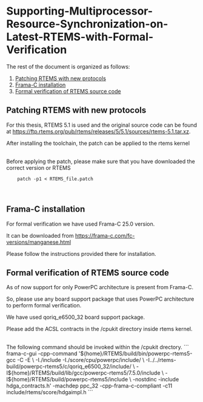 # Supporting-Multiprocessor-Resource-Synchronization-on-Latest-RTEMS-with-Formal-Verification

The rest of the document is organized as follows:
1. [Patching RTEMS with new protocols](#patching)
2. [Frama-C installation](#installation)
3. [Formal verification of RTEMS source code](#how-to-use-frama-c)

## Patching RTEMS with new protocols

For this thesis, RTEMS 5.1 is used and the original source code can be found at https://ftp.rtems.org/pub/rtems/releases/5/5.1/sources/rtems-5.1.tar.xz.

After installing the toolchain, the patch can be applied to the rtems kernel

<br />
Before applying the patch, please make sure that you have downloaded the correct version or RTEMS

        patch -p1 < RTEMS_file.patch

<br />

## Frama-C installation

For formal verification we have used Frama-C 25.0 version.

It can be downloaded from https://frama-c.com/fc-versions/manganese.html

Please follow the instructions provided there for installation.

## Formal verification of RTEMS source code

As of now support for only PowerPC architecture is present from Frama-C.

So, please use any board support package that uses PowerPC architecture to perform formal verification.

We have used qoriq_e6500_32 board support package.

Please add the ACSL contracts in the /cpukit directory inside rtems kernel.


   
<br />
The following command should be invoked within the /cpukit drectory.
```
frama-c-gui       -cpp-command '${home}/RTEMS/build/bin/powerpc-rtems5-gcc -C -E \
      -I./include -I./score/cpu/powerpc/include/ \
      -I../../rtems-build/powerpc-rtems5/c/qoriq_e6500_32/include/ \
      -I${home}/RTEMS/build/lib/gcc/powerpc-rtems5/7.5.0/include \
      -I${home}/RTEMS/build/powerpc-rtems5/include \
      -nostdinc -include hdga_contracts.h' -machdep ppc_32 -cpp-frama-c-compliant -c11       include/rtems/score/hdgaimpl.h
```
<br />
      
      
      
